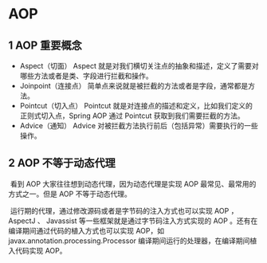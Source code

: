 # AOP

## 1 AOP 重要概念

- Aspect（切面） Aspect 就是对我们横切关注点的抽象和描述，定义了需要对哪些方法或者是类、字段进行拦截和操作。
- Joinpoint（连接点） 简单点来说就是被拦截的方法或者是字段，通常都是方法。
- Pointcut（切入点） Pointcut 就是对连接点的描述和定义，比如我们定义的正则式切入点，Spring AOP 通过 Pointcut 获取到我们需要拦截的方法。
- Advice（通知） Advice 对被拦截方法执行前后（包括异常）需要执行的一些操作。

## 2 AOP 不等于动态代理

​    看到 AOP 大家往往想到动态代理，因为动态代理是实现 AOP 最常见、最常用的方式之一。但是 AOP 不等于动态代理。

​    运行期的代理，通过修改源码或者是字节码的注入方式也可以实现 AOP ，AspectJ 、 Javassist 等一些框架就是通过字节码注入方式实现的 AOP 。还有在编译期间通过代码的植入方式也可以实现 AOP，如 javax.annotation.processing.Processor 编译期间运行的处理器，在编译期间植入代码实现 AOP。